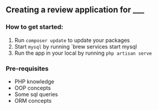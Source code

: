 ## Creating a review application for ___

### How to get started:
1. Run `composer update` to update your packages
2. Start `mysql` by running `brew services start mysql
3. Run the app in your local by running `php artisan serve`

### Pre-requisites
- PHP knowledge
- OOP concepts
- Some sql queries
- ORM concepts